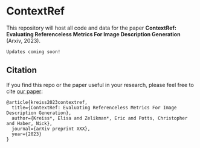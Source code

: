 # ContextRef

This repository will host all code and data for the paper **ContextRef: Evaluating Referenceless Metrics For Image Description Generation** (Arxiv, 2023).

`Updates coming soon!`

## Citation

If you find this repo or the paper useful in your research, please feel free to cite [our paper](https://arxiv.org/abs/XXX):

```
@article{kreiss2023contextref,
  title={ContextRef: Evaluating Referenceless Metrics For Image Description Generation},
  author={Kreiss*, Elisa and Zelikman*, Eric and Potts, Christopher and Haber, Nick},
  journal={arXiv preprint XXX},
  year={2023}
}
```
